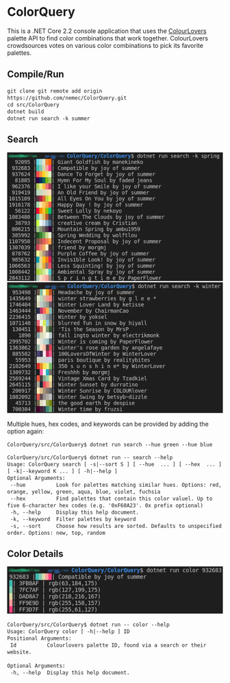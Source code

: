 ColorQuery
==========

This is a .NET Core 2.2 console application that uses the [ColourLovers](https://www.colourlovers.com/)
palette API to find color combinations that work together. ColourLovers crowdsources
votes on various color combinations to pick its favorite palettes.

Compile/Run
-----------

```
git clone git remote add origin https://github.com/nemec/ColorQuery.git
cd src/ColorQuery
dotnet build
dotnet run search -k summer
```

Search
------

![spring keyword search](screenshots/keyword-search-spring.png)
![winter keyword search](screenshots/keyword-search-winter.png)

Multiple hues, hex codes, and keywords can be provided by adding the option again:

    ColorQuery/src/ColorQuery$ dotnet run search --hue green --hue blue

```
ColorQuery/src/ColorQuery$ dotnet run -- search --help
Usage: ColorQuery search [ -s|--sort S ] [ --hue  ... ] [ --hex  ... ] [ -k|--keyword K ... ] [ -h|--help ]
Optional Arguments:
 --hue          Look for palettes matching similar hues. Options: red, orange, yellow, green, aqua, blue, violet, fuchsia
 --hex          Find palettes that contain this color valuel. Up to five 6-character hex codes (e.g. '0xF60A23'. 0x prefix optional)
 -h, --help     Display this help document.
 -k, --keyword  Filter palettes by keyword
 -s, --sort     Choose how results are sorted. Defaults to unspecified order. Options: new, top, random
```


Color Details
------

![color details](screenshots/color-details.png)

```
ColorQuery/src/ColorQuery$ dotnet run -- color --help
Usage: ColorQuery color [ -h|--help ] ID
Positional Arguments:
 Id          Colourlovers palette ID, found via a search or their website.

Optional Arguments:
 -h, --help  Display this help document.
```

